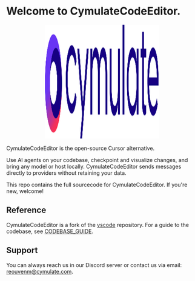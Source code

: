 # Welcome to CymulateCodeEditor.

<div align="center">
	<img
		src="./src/vs/workbench/browser/parts/editor/media/slice_of_void.png"
	 	alt="CymulateCodeEditor Welcome"
		width="300"
	 	height="300"
	/>
</div>

CymulateCodeEditor is the open-source Cursor alternative.

Use AI agents on your codebase, checkpoint and visualize changes, and bring any model or host locally. CymulateCodeEditor sends messages directly to providers without retaining your data.

This repo contains the full sourcecode for CymulateCodeEditor. If you're new, welcome!


## Reference

CymulateCodeEditor is a fork of the [vscode](https://github.com/microsoft/vscode) repository. For a guide to the codebase, see [CODEBASE_GUIDE](https://github.com/cymulatereouven/Cymulate-CodeEditor/blob/main/CODEBASE_GUIDE.md).

## Support
You can always reach us in our Discord server or contact us via email: reouvenm@cymulate.com.

